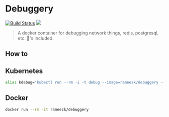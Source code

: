 # Debuggery

[![Build Status](https://travis-ci.org/rameezk/debuggery.svg?branch=master)](https://travis-ci.org/rameezk/debuggery) [![](https://images.microbadger.com/badges/image/rameezk/debuggery.svg)](https://microbadger.com/images/rameezk/debuggery "Get your own image badge on microbadger.com")

> A docker container for debugging network things, redis, postgresql, etc. 🔋's included.

## How to

## Kubernetes
```bash
alias kdebug='kubectl run --rm -i -t debug --image=rameezk/debuggery --restart=Never'
```

## Docker
```bash
docker run --rm -it rameezk/debuggery
```
